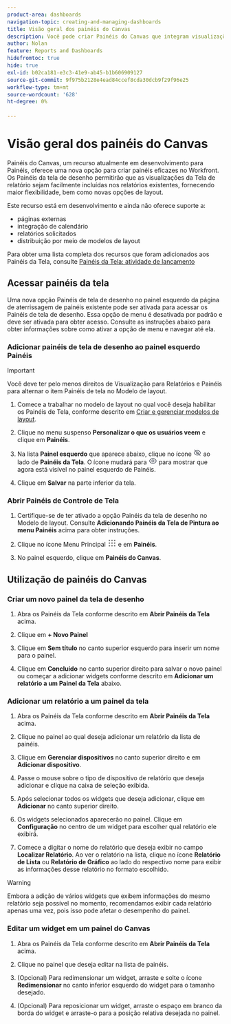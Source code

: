 ```yaml
---
product-area: dashboards
navigation-topic: creating-and-managing-dashboards
title: Visão geral dos painéis do Canvas
description: Você pode criar Painéis do Canvas que integram visualizações do Reporting Canvas a relatórios tradicionais e apresentam novas opções de layout.
author: Nolan
feature: Reports and Dashboards
hidefromtoc: true
hide: true
exl-id: b02ca181-e3c3-41e9-ab45-b1b606909127
source-git-commit: 9f975b2128e4ead84ccef8cda30dcb9f29f96e25
workflow-type: tm+mt
source-wordcount: '628'
ht-degree: 0%

---
```


# Visão geral dos painéis do Canvas

<!-- Audited: 12/2023 -->

Painéis do Canvas, um recurso atualmente em desenvolvimento para Painéis, oferece uma nova opção para criar painéis eficazes no Workfront. Os Painéis da tela de desenho permitirão que as visualizações da Tela de relatório sejam facilmente incluídas nos relatórios existentes, fornecendo maior flexibilidade, bem como novas opções de layout.

Este recurso está em desenvolvimento e ainda não oferece suporte a:
* páginas externas
* integração de calendário
* relatórios solicitados
* distribuição por meio de modelos de layout

Para obter uma lista completa dos recursos que foram adicionados aos Painéis da Tela, consulte [Painéis da Tela: atividade de lançamento](/help/quicksilver/product-announcements/betas/canvas-dashboards-beta/canvas-dashboards-release-activity.md)

## Acessar painéis da tela

Uma nova opção Painéis de tela de desenho no painel esquerdo da página de aterrissagem de painéis existente pode ser ativada para acessar os Painéis de tela de desenho. Essa opção de menu é desativada por padrão e deve ser ativada para obter acesso. Consulte as instruções abaixo para obter informações sobre como ativar a opção de menu e navegar até ela.

### Adicionar painéis de tela de desenho ao painel esquerdo Painéis

>[!IMPORTANT]
>
>Você deve ter pelo menos direitos de Visualização para Relatórios e Painéis para alternar o item Painéis de tela no Modelo de layout.

1. Comece a trabalhar no modelo de layout no qual você deseja habilitar os Painéis de Tela, conforme descrito em [Criar e gerenciar modelos de layout](../../../administration-and-setup/customize-workfront/use-layout-templates/create-and-manage-layout-templates.md).

1. Clique no menu suspenso **Personalizar o que os usuários veem** e clique em **Painéis**.

1. Na lista **Painel esquerdo** que aparece abaixo, clique no ícone ![](assets/delete-secondary-nav-item.png) ao lado de **Painéis da Tela**. O ícone mudará para ![](assets/add-secondary-nav-item.png) para mostrar que agora está visível no painel esquerdo de Painéis.

1. Clique em **Salvar** na parte inferior da tela.

### Abrir Painéis de Controle de Tela

1. Certifique-se de ter ativado a opção Painéis da tela de desenho no Modelo de layout. Consulte **Adicionando Painéis da Tela de Pintura ao menu Painéis** acima para obter instruções.

1. Clique no ícone Menu Principal ![](assets/main-menu-icon.png) e em **Painéis**.

1. No painel esquerdo, clique em **Painéis do Canvas**.

## Utilização de painéis do Canvas

### Criar um novo painel da tela de desenho

1. Abra os Painéis da Tela conforme descrito em **Abrir Painéis da Tela** acima.

1. Clique em **+ Novo Painel**

1. Clique em **Sem título** no canto superior esquerdo para inserir um nome para o painel.

1. Clique em **Concluído** no canto superior direito para salvar o novo painel ou começar a adicionar widgets conforme descrito em **Adicionar um relatório a um Painel da Tela** abaixo.

### Adicionar um relatório a um painel da tela

1. Abra os Painéis da Tela conforme descrito em **Abrir Painéis da Tela** acima.

1. Clique no painel ao qual deseja adicionar um relatório da lista de painéis.

1. Clique em **Gerenciar dispositivos** no canto superior direito e em **Adicionar dispositivo**.

1. Passe o mouse sobre o tipo de dispositivo de relatório que deseja adicionar e clique na caixa de seleção exibida.

1. Após selecionar todos os widgets que deseja adicionar, clique em **Adicionar** no canto superior direito.

1. Os widgets selecionados aparecerão no painel. Clique em **Configuração** no centro de um widget para escolher qual relatório ele exibirá.

1. Comece a digitar o nome do relatório que deseja exibir no campo **Localizar Relatório**. Ao ver o relatório na lista, clique no ícone **Relatório de Lista** ou **Relatório de Gráfico** ao lado do respectivo nome para exibir as informações desse relatório no formato escolhido.

>[!WARNING]
> Embora a adição de vários widgets que exibem informações do mesmo relatório seja possível no momento, recomendamos exibir cada relatório apenas uma vez, pois isso pode afetar o desempenho do painel.

### Editar um widget em um painel do Canvas

1. Abra os Painéis da Tela conforme descrito em **Abrir Painéis da Tela** acima.

1. Clique no painel que deseja editar na lista de painéis.

1. (Opcional) Para redimensionar um widget, arraste e solte o ícone **Redimensionar** no canto inferior esquerdo do widget para o tamanho desejado.

1. (Opcional) Para reposicionar um widget, arraste o espaço em branco da borda do widget e arraste-o para a posição relativa desejada no painel.
